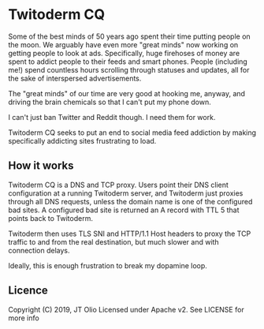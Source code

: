 # Twitoderm CQ

Some of the best minds of 50 years ago spent their time putting people on the moon.
We arguably have even more "great minds" now working on getting people to look at ads.
Specifically, huge firehoses of money are spent to addict people to their feeds and
smart phones. People (including me!) spend countless hours scrolling through statuses
and updates, all for the sake of interspersed advertisements.

The "great minds" of our time are very good at hooking me, anyway, and driving
the brain chemicals so that I can't put my phone down.

I can't just ban Twitter and Reddit though. I need them for work.

Twitoderm CQ seeks to put an end to social media feed addiction by making
specifically addicting sites frustrating to load.

## How it works

Twitoderm CQ is a DNS and TCP proxy. Users point their DNS client configuration
at a running Twitoderm server, and Twitoderm just proxies through all DNS requests,
unless the domain name is one of the configured bad sites. A configured bad site
is returned an A record with TTL 5 that points back to Twitoderm.

Twitoderm then uses TLS SNI and HTTP/1.1 Host headers to proxy the TCP traffic
to and from the real destination, but much slower and with connection delays.

Ideally, this is enough frustration to break my dopamine loop.

## Licence

Copyright (C) 2019, JT Olio
Licensed under Apache v2. See LICENSE for more info
